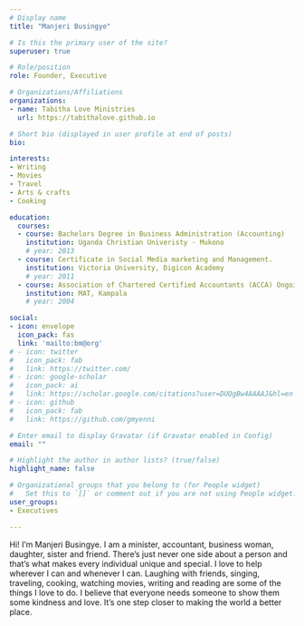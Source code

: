 ```yaml
---
# Display name
title: "Manjeri Busingye"

# Is this the primary user of the site?
superuser: true

# Role/position
role: Founder, Executive

# Organizations/Affiliations
organizations:
- name: Tabitha Love Ministries
  url: https://tabithalove.github.io

# Short bio (displayed in user profile at end of posts)
bio: 

interests:
- Writing
- Movies
- Travel
- Arts & crafts
- Cooking

education:
  courses:
  - course: Bachelors Degree in Business Administration (Accounting)
    institution: Uganda Christian Univeristy - Mukono
    # year: 2013
  - course: Certificate in Social Media marketing and Management.
    institution: Victoria University, Digicon Academy
    # year: 2011
  - course: Association of Chartered Certified Accountants (ACCA) Ongoing
    institution: MAT, Kampala
    # year: 2004

social:
- icon: envelope
  icon_pack: fas
  link: 'mailto:bm@org'
# - icon: twitter
#   icon_pack: fab
#   link: https://twitter.com/
# - icon: google-scholar
#   icon_pack: ai
#   link: https://scholar.google.com/citations?user=DUQgBw4AAAAJ&hl=en
# - icon: github
#   icon_pack: fab
#   link: https://github.com/gmyenni

# Enter email to display Gravatar (if Gravatar enabled in Config)
email: ""

# Highlight the author in author lists? (true/false)
highlight_name: false

# Organizational groups that you belong to (for People widget)
#   Set this to `[]` or comment out if you are not using People widget.
user_groups:
- Executives

---
```


Hi! I’m Manjeri Busingye. I am a minister, accountant, business woman, daughter, sister and friend. There’s just never one side about a person and that’s what makes every individual unique and special. I love to help wherever I can and whenever I can. Laughing with friends, singing, traveling, cooking, watching movies, writing and reading are some of the things I love to do. I believe that everyone needs someone to show them some kindness and love. It’s one step closer to making the world a better place.
